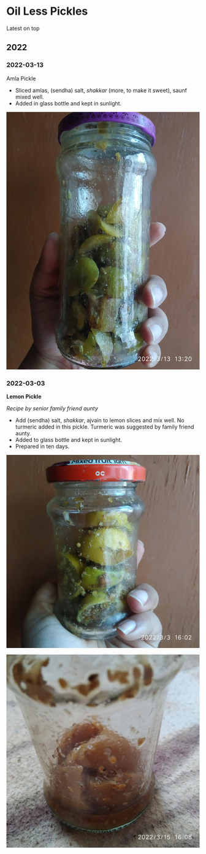 # Oil Less Pickles

Latest on top

## 2022

### 2022-03-13

Amla Pickle

- Sliced amlas, (sendha) salt, _shakkar_ (more, to make it sweet), saunf mixed well. 
- Added in glass bottle and kept in sunlight. 

![amlapickle_oilless_20220313](amlapickle_oilless_20220313.jpg)

### 2022-03-03

**Lemon Pickle**

_Recipe by senior family friend aunty_

- Add (sendha) salt, _shakkar_, ajvain to lemon slices and mix well. No turmeric added in this pickle. Turmeric was suggested by family friend aunty. 
- Added to glass bottle and kept in sunlight. 
- Prepared in ten days. 

![lemonpickle_oilless_20220303](lemonpickle_oilless_20220303.jpg)

![preparedlemonpickle_oilless_20220315](preparedlemonpickle_oilless_20220315.jpg)

